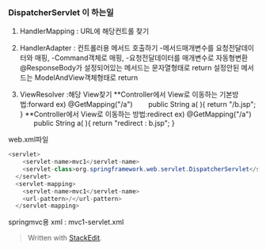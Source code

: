 
### DispatcherServlet 이 하는일
1) HandlerMapping : URL에 해당컨트롤 찾기

2) HandlerAdapter : 컨트롤러용 메서드 호출하기
-메서드매개변수를 요청전달데이터와 매핑, 
-Command객체로 매핑, 
-요청전달데이터를 매개변수로 자동형변환
@ResponseBody가 설정되어있는 메서드는 문자열형태로 return
설정안된 메서드는 ModelAndView객체형태로 return

3) ViewResolver :해당 View찾기
**Controller에서 View로 이동하는 기본방법:forward
ex) @GetMapping("/a")
&nbsp;&nbsp;&nbsp;&nbsp;&nbsp;&nbsp; public String a( ){ return "/b.jsp"; }
**Controller에서 View로 이동하는 방법:redirect
ex) @GetMapping("/a")
&nbsp;&nbsp;&nbsp;&nbsp;&nbsp;&nbsp; public String a( ){ return "redirect : b.jsp"; }

web.xml파일 
```java
<servlet>
    <servlet-name>mvc1</servlet-name>
    <servlet-class>org.springframework.web.servlet.DispatcherServlet</servlet-class>
  </servlet>
  <servlet-mapping>
    <servlet-name>mvc1</servlet-name>
    <url-pattern>/</url-pattern>
  </servlet-mapping>
```
springmvc용 xml :  mvc1-servlet.xml

> Written with [StackEdit](https://stackedit.io/).
<!--stackedit_data:
eyJoaXN0b3J5IjpbMzU1OTgwNDAyXX0=
-->